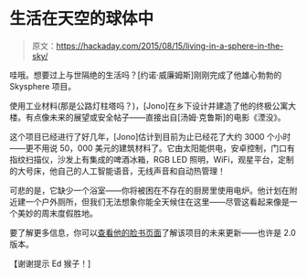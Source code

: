 # 生活在天空的球体中

> 原文：<https://hackaday.com/2015/08/15/living-in-a-sphere-in-the-sky/>

哇哦。想要过上与世隔绝的生活吗？[约诺·威廉姆斯]刚刚完成了他雄心勃勃的 Skysphere 项目。

使用工业材料(那是公路灯柱塔吗？)，[Jono]在乡下设计并建造了他的终极公寓大楼。有点像未来的展望或安全帖子——直接出自[汤姆·克鲁斯]的电影《湮没》。

这个项目已经进行了好几年，[Jono]估计到目前为止已经花了大约 3000 个小时——更不用说 50，000 美元的建筑材料了。它由太阳能供电，安卓控制，门口有指纹扫描仪，沙发上有集成的啤酒冰箱，RGB LED 照明，WiFi，观星平台，定制的大号床，他自己的人工智能语音，无线声音和自动热管理！

可悲的是，它缺少一个浴室——你将被困在不存在的厨房里使用电炉。他计划在附近建一个户外厕所，但我们无法想象你能全天候住在这里——尽管这看起来像是一个美妙的周末度假胜地。

要了解更多信息，你可以[查看他的脸书页面](https://www.facebook.com/theskysphere)了解该项目的未来更新——也许是 2.0 版本。

【谢谢提示 Ed 猴子！]
